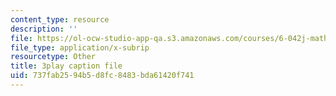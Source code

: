 ```yaml
---
content_type: resource
description: ''
file: https://ol-ocw-studio-app-qa.s3.amazonaws.com/courses/6-042j-mathematics-for-computer-science-spring-2015/737fab2594b5d8fc8483bda61420f741_jwjDj4GoSV0.srt
file_type: application/x-subrip
resourcetype: Other
title: 3play caption file
uid: 737fab25-94b5-d8fc-8483-bda61420f741
---
```

